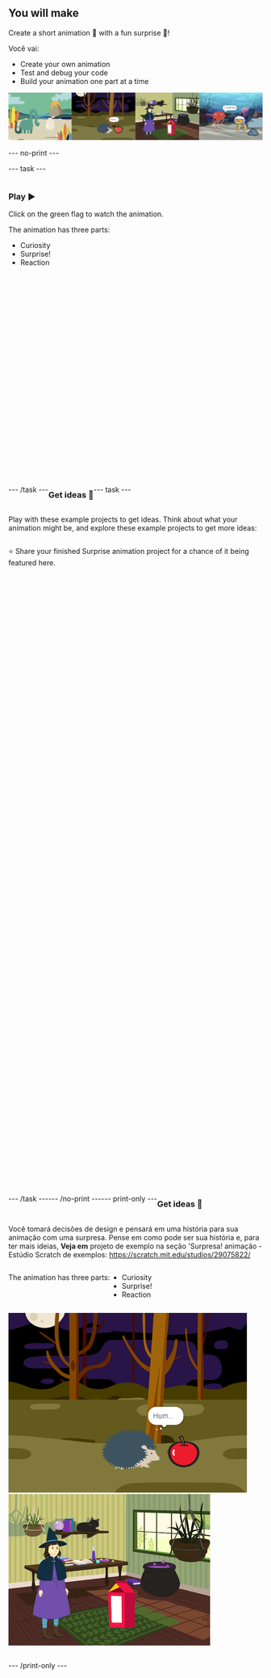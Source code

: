 ## You will make

Create a short animation 🎥 with a fun surprise 🎉!

Você vai:

+ Create your own animation
+ Test and debug your code
+ Build your animation one part at a time

![Examples of projects.](images/surprise-example.png)

--- no-print ---

--- task ---

<div style="display: flex; flex-wrap: wrap">
<div style="flex-basis: 200px; flex-grow: 1">  

### Play ▶️ 

Click on the green flag to watch the animation.

The animation has three parts:
+ Curiosity
+ Surprise!
+ Reaction

</div>
<div>
<div class="scratch-preview" style="margin-left: 15px;">
  <iframe allowtransparency="true" width="485" height="402" src="" frameborder="0"></iframe>
</div>

</div>

--- /task ---

### Get ideas 💭

--- task ---

Play with these example projects to get ideas. Think about what your animation might be, and explore these example projects to get more ideas:

⭐ Share your finished Surprise animation project for a chance of it being featured here.
<div class="scratch-preview" style="margin-left: 15px;">
  <iframe allowtransparency="true" width="485" height="402" src="" frameborder="0"></iframe>
</div>
<div class="scratch-preview" style="margin-left: 15px;">
  <iframe allowtransparency="true" width="485" height="402" src="" frameborder="0"></iframe>
</div>
<div class="scratch-preview" style="margin-left: 15px;">
  <iframe allowtransparency="true" width="485" height="402" src="" frameborder="0"></iframe>
</div>

--- /task ---

--- /no-print ---

--- print-only ---

### Get ideas 💭

Você tomará decisões de design e pensará em uma história para sua animação com uma surpresa. Pense em como pode ser sua história e, para ter mais ideias, **Veja em** projeto de exemplo na seção 'Surpresa! animação - Estúdio Scratch de exemplos: https://scratch.mit.edu/studios/29075822/

The animation has three parts:
+ Curiosity
+ Surprise!
+ Reaction

![The 'BOO!' project.](images/boo.png) ![The 'Cat magic' project.](images/cat-magic.png)

--- /print-only ---

 
